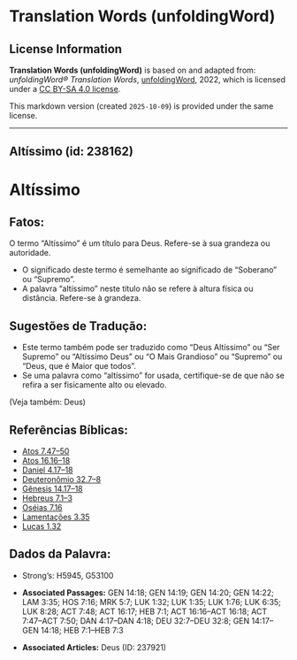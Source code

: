 # Translation Words (unfoldingWord)

## License Information

**Translation Words (unfoldingWord)** is based on and adapted from: _unfoldingWord® Translation Words_, [unfoldingWord](https://unfoldingword.org/utw), 2022, which is licensed under a [CC BY-SA 4.0 license](https://creativecommons.org/licenses/by-sa/4.0/legalcode.en).

This markdown version (created `2025-10-09`) is provided under the same license.



--------------------------------

## Altíssimo (id: 238162)

Altíssimo
=========

Fatos:
------

O termo “Altíssimo” é um título para Deus. Refere\-se à sua grandeza ou autoridade.

* O significado deste termo é semelhante ao significado de “Soberano” ou “Supremo”.
* A palavra “altíssimo” neste título não se refere à altura física ou distância. Refere\-se à grandeza.

Sugestões de Tradução:
----------------------

* Este termo também pode ser traduzido como “Deus Altíssimo” ou “Ser Supremo” ou “Altíssimo Deus” ou “O Mais Grandioso” ou “Supremo” ou “Deus, que é Maior que todos”.
* Se uma palavra como “altíssimo” for usada, certifique\-se de que não se refira a ser fisicamente alto ou elevado.

(Veja também: Deus)

Referências Bíblicas:
---------------------

* [Atos 7\.47–50](https://ref.ly/Acts7:47-Acts7:50)
* [Atos 16\.16–18](https://ref.ly/Acts16:16-Acts16:18)
* [Daniel 4\.17–18](https://ref.ly/Dan4:17-Dan4:18)
* [Deuteronômio 32\.7–8](https://ref.ly/Deut32:7-Deut32:8)
* [Gênesis 14\.17–18](https://ref.ly/Gen14:17-Gen14:18)
* [Hebreus 7\.1–3](https://ref.ly/Heb7:1-Heb7:3)
* [Oséias 7\.16](https://ref.ly/Hos7:16)
* [Lamentações 3\.35](https://ref.ly/Lam3:35)
* [Lucas 1\.32](https://ref.ly/Luke1:32)

Dados da Palavra:
-----------------

* Strong’s: H5945, G53100

* **Associated Passages:** GEN 14:18; GEN 14:19; GEN 14:20; GEN 14:22; LAM 3:35; HOS 7:16; MRK 5:7; LUK 1:32; LUK 1:35; LUK 1:76; LUK 6:35; LUK 8:28; ACT 7:48; ACT 16:17; HEB 7:1; ACT 16:16–ACT 16:18; ACT 7:47–ACT 7:50; DAN 4:17–DAN 4:18; DEU 32:7–DEU 32:8; GEN 14:17–GEN 14:18; HEB 7:1–HEB 7:3
* **Associated Articles:** Deus (ID: 237921)

